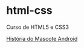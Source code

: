# html-css
 Curso de HTML5 e CSS3

 <a href="https://marcusmartins07.github.io/html-css/desafios/d010/index.html">História do Mascote Android</a>
